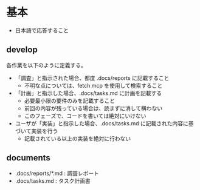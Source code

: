 # 基本
- 日本語で応答すること

## develop
各作業を以下のように定義する。
- 「調査」と指示された場合、都度 .docs/reports に記載すること
  - 不明な点については、fetch mcp を使用して検索すること
- 「計画」と指示した場合、.docs/tasks.md に計画を記載する
  - 必要最小限の要件のみを記載すること
  - 前回の内容が残っている場合は、読まずに消して構わない
  - このフェーズで、コードを書いては絶対にいけない
- ユーザが「実装」と指示した場合、.docs/tasks.md に記載された内容に基づいて実装を行う
  - 記載されている以上の実装を絶対に行わない

## documents
- .docs/reports/*.md : 調査レポート
- .docs/tasks.md : タスク計画書